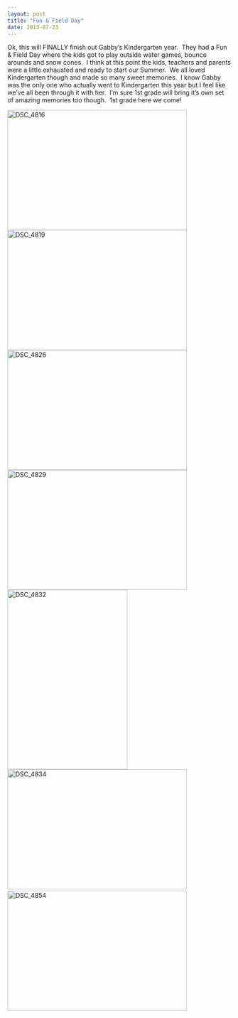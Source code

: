 ```yaml
---
layout: post
title: "Fun & Field Day"
date: 2013-07-23
---
```


<p>Ok, this will FINALLY finish out Gabby’s Kindergarten year.&#160; They had a Fun &amp; Field Day where the kids got to play outside water games, bounce arounds and snow cones.&#160; I think at this point the kids, teachers and parents were a little exhausted and ready to start our Summer.&#160; We all loved Kindergarten though and made so many sweet memories.&#160; I know Gabby was the only one who actually went to Kindergarten this year but I feel like we’ve all been through it with her.&#160; I’m sure 1st grade will bring it’s own set of amazing memories too though.&#160; 1st grade here we come!</p>  <p><a href="/thepaladinos/assets/images/DSC_4816.jpg" target="_blank"><img style="background-image: none; border-right-width: 0px; margin: 0px; padding-left: 0px; padding-right: 0px; display: inline; border-top-width: 0px; border-bottom-width: 0px; border-left-width: 0px; padding-top: 0px" title="DSC_4816" border="0" alt="DSC_4816" src="/thepaladinos/assets/images/DSC_4816_thumb.jpg" width="404" height="270" /></a><a href="/thepaladinos/assets/images/DSC_4819.jpg" target="_blank"><img style="background-image: none; border-right-width: 0px; margin: 0px; padding-left: 0px; padding-right: 0px; display: inline; border-top-width: 0px; border-bottom-width: 0px; border-left-width: 0px; padding-top: 0px" title="DSC_4819" border="0" alt="DSC_4819" src="/thepaladinos/assets/images/DSC_4819_thumb.jpg" width="404" height="270" /></a><a href="/thepaladinos/assets/images/DSC_4826.jpg" target="_blank"><img style="background-image: none; border-right-width: 0px; margin: 0px; padding-left: 0px; padding-right: 0px; display: inline; border-top-width: 0px; border-bottom-width: 0px; border-left-width: 0px; padding-top: 0px" title="DSC_4826" border="0" alt="DSC_4826" src="/thepaladinos/assets/images/DSC_4826_thumb.jpg" width="404" height="270" /></a><a href="/thepaladinos/assets/images/DSC_4829.jpg" target="_blank"><img style="background-image: none; border-right-width: 0px; margin: 0px; padding-left: 0px; padding-right: 0px; display: inline; border-top-width: 0px; border-bottom-width: 0px; border-left-width: 0px; padding-top: 0px" title="DSC_4829" border="0" alt="DSC_4829" src="/thepaladinos/assets/images/DSC_4829_thumb.jpg" width="404" height="270" /></a><a href="/thepaladinos/assets/images/DSC_4832.jpg" target="_blank"><img style="background-image: none; border-right-width: 0px; margin: 0px; padding-left: 0px; padding-right: 0px; display: inline; border-top-width: 0px; border-bottom-width: 0px; border-left-width: 0px; padding-top: 0px" title="DSC_4832" border="0" alt="DSC_4832" src="/thepaladinos/assets/images/DSC_4832_thumb.jpg" width="270" height="404" /></a><a href="/thepaladinos/assets/images/DSC_4834.jpg" target="_blank"><img style="background-image: none; border-right-width: 0px; margin: 0px; padding-left: 0px; padding-right: 0px; display: inline; border-top-width: 0px; border-bottom-width: 0px; border-left-width: 0px; padding-top: 0px" title="DSC_4834" border="0" alt="DSC_4834" src="/thepaladinos/assets/images/DSC_4834_thumb.jpg" width="404" height="270" /></a>&#160;&#160;&#160;&#160;&#160; <br /><a href="/thepaladinos/assets/images/DSC_4854.jpg" target="_blank"><img style="background-image: none; border-right-width: 0px; padding-left: 0px; padding-right: 0px; display: inline; border-top-width: 0px; border-bottom-width: 0px; border-left-width: 0px; padding-top: 0px" title="DSC_4854" border="0" alt="DSC_4854" src="/thepaladinos/assets/images/DSC_4854_thumb.jpg" width="404" height="270" /></a></p>
